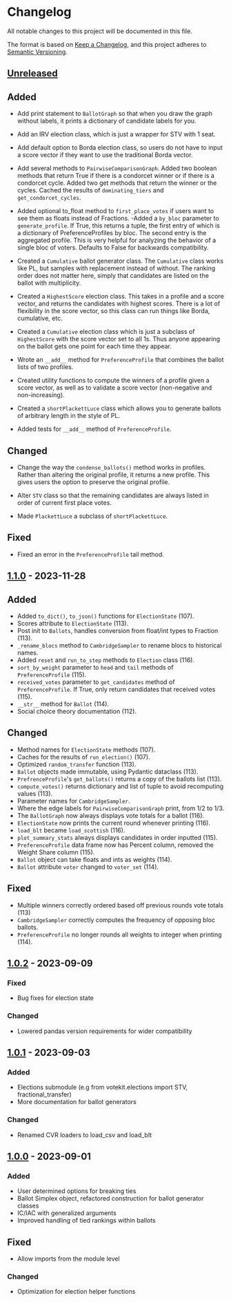 # Changelog

All notable changes to this project will be documented in this file.

The format is based on [Keep a Changelog](https://keepachangelog.com/en/1.1.0/),
and this project adheres to [Semantic Versioning](https://semver.org/spec/v2.0.0.html).

## [Unreleased]


## Added
- Add print statement to `BallotGraph` so that when you draw the graph without labels, it prints a dictionary of candidate labels for you.
- Add an IRV election class, which is just a wrapper for STV with 1 seat.
- Add default option to Borda election class, so users do not have to input a score vector if they want to use the traditional Borda vector.
- Add several methods to `PairwiseComparisonGraph`. Added two boolean methods that return True if there is a condorcet winner or if there is a condorcet cycle. Added two get methods that return the winner or the cycles. Cached the results of `dominating_tiers` and `get_condorcet_cycles`.

- Added optional to_float method to `first_place_votes` if users want to see them as floats instead of Fractions.
-Added a `by_bloc` parameter to `generate_profile`. If True, this returns a tuple, the first entry of which is a dictionary of PreferenceProfiles by bloc. The second entry is the aggregated profile. This is very helpful for analyzing the behavior of a single bloc of voters. Defaults to False for backwards compatibility.
- Created a `Cumulative` ballot generator class. The `Cumulative` class works like PL, but samples with replacement instead of without. The ranking order does not matter here, simply that candidates are listed on the ballot with multiplicity.
- Created a `HighestScore` election class. This takes in a profile and a score vector, and returns the candidates with highest scores. There is a lot of flexibility in the score vector, so this class can run things like Borda, cumulative, etc.
- Created a `Cumulative` election class which is just a subclass of `HighestScore` with the score vector set to all 1s. Thus anyone appearing on the ballot gets one point for each time they appear.
- Wrote an `__add__` method for `PreferenceProfile` that combines the ballot lists of two profiles.
- Created utility functions to compute the winners of a profile given a score vector, as well as to validate a score vector (non-negative and non-increasing).
- Created a `shortPlackettLuce` class which allows you to generate ballots of arbitrary length in the style of PL.
- Added tests for  `__add__` method of `PreferenceProfile`.

## Changed
- Change the way the `condense_ballots()` method works in profiles. Rather than altering the original profile, it returns a new profile. This gives users the option to preserve the original profile.

- Alter `STV` class so that the remaining candidates are always listed in order of current first place votes.

- Made `PlackettLuce` a subclass of `shortPlackettLuce`.

## Fixed
- Fixed an error in the `PreferenceProfile` tail method.

## [1.1.0] - 2023-11-28

## Added

- Added `to_dict()`, `to_json()` functions for `ElectionState` (107).
- Scores attribute to `ElectionState` (113).
- Post init to `Ballots`, handles conversion from float/int types to Fraction (113).
- `_rename_blocs` method to `CambridgeSampler` to rename blocs to historical names. 
- Added `reset` and `run_to_step` methods to `Election` class (116).
- `sort_by_weight` parameter to `head` and `tail` methods of `PreferenceProfile` (115).
- `received_votes` parameter to `get_candidates` method of `PreferenceProfile`. If True, only return 
    candidates that received votes (115).
- `__str__` method for `Ballot` (114).
- Social choice theory documentation (112).

## Changed

- Method names for `ElectionState` methods (107).
- Caches for the results of `run_election()` (107).
- Optimized `random_transfer` function (113).
- `Ballot` objects made immutable, using Pydantic dataclass (113).
- `PrefrenceProfile`'s `get_ballots()` returns a copy of the ballots list (113).
- `compute_votes()` returns dictionary and list of tuple to avoid recomputing values (113).
- Parameter names for `CambridgeSampler`.
- Where the edge labels for `PairwiseComparisonGraph` print, from 1/2 to 1/3.
- The `BallotGraph` now always displays vote totals for a ballot (116).
- `ElectionState` now prints the current round whenever printing (116).
- `load_blt` became `load_scottish` (116).
- `plot_summary_stats` always displays candidates in order inputted (115).
- `PreferenceProfile` data frame now has Percent column, removed the Weight Share column (115).
- `Ballot` object can take floats and ints as weights (114).
- `Ballot` attribute `voter` changed to `voter_set` (114).


## Fixed

- Multiple winners correctly ordered based off previous rounds vote totals (113)
- `CambridgeSampler` correctly computes the frequency of opposing bloc ballots.
- `PreferenceProfile` no longer rounds all weights to integer when printing (114).


## [1.0.2] - 2023-09-09

### Fixed

- Bug fixes for election state

### Changed

- Lowered pandas version requirements for wider compatibility


## [1.0.1] - 2023-09-03

### Added

- Elections submodule (e.g from votekit.elections import STV, fractional_transfer)
- More documentation for ballot generators

### Changed

- Renamed CVR loaders to load_csv and load_blt


## [1.0.0] - 2023-09-01

### Added

- User determined options for breaking ties
- Ballot Simplex object, refactored construction for ballot generator classes
- IC/IAC with generalized arguments
- Improved handling of tied rankings within ballots

## Fixed

- Allow imports from the module level

### Changed

- Optimization for election helper functions


[unreleased]: https://github.com/mggg/VoteKit
[1.1.0]: https://github.com/mggg/VoteKit/releases/tag/v1.1.0
[1.0.2]: https://github.com/mggg/VoteKit/releases/tag/v1.0.2
[1.0.1]: https://github.com/mggg/VoteKit/releases/tag/v1.0.1
[1.0.0]: https://github.com/mggg/VoteKit/releases/tag/v1.0.0
